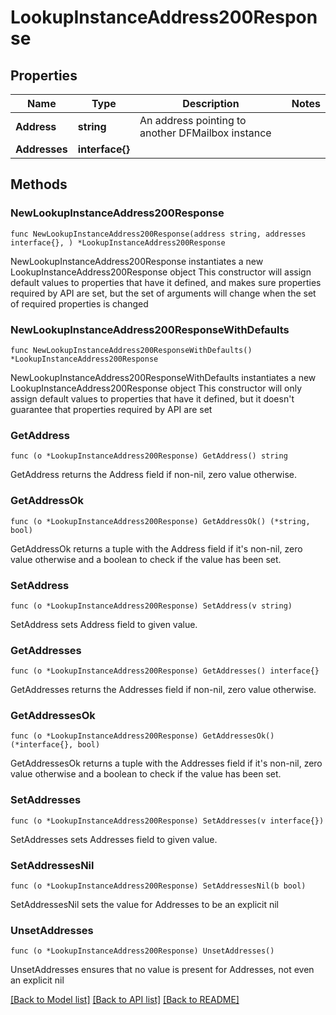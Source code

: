 # LookupInstanceAddress200Response

## Properties

Name | Type | Description | Notes
------------ | ------------- | ------------- | -------------
**Address** | **string** | An address pointing to another DFMailbox instance | 
**Addresses** | **interface{}** |  | 

## Methods

### NewLookupInstanceAddress200Response

`func NewLookupInstanceAddress200Response(address string, addresses interface{}, ) *LookupInstanceAddress200Response`

NewLookupInstanceAddress200Response instantiates a new LookupInstanceAddress200Response object
This constructor will assign default values to properties that have it defined,
and makes sure properties required by API are set, but the set of arguments
will change when the set of required properties is changed

### NewLookupInstanceAddress200ResponseWithDefaults

`func NewLookupInstanceAddress200ResponseWithDefaults() *LookupInstanceAddress200Response`

NewLookupInstanceAddress200ResponseWithDefaults instantiates a new LookupInstanceAddress200Response object
This constructor will only assign default values to properties that have it defined,
but it doesn't guarantee that properties required by API are set

### GetAddress

`func (o *LookupInstanceAddress200Response) GetAddress() string`

GetAddress returns the Address field if non-nil, zero value otherwise.

### GetAddressOk

`func (o *LookupInstanceAddress200Response) GetAddressOk() (*string, bool)`

GetAddressOk returns a tuple with the Address field if it's non-nil, zero value otherwise
and a boolean to check if the value has been set.

### SetAddress

`func (o *LookupInstanceAddress200Response) SetAddress(v string)`

SetAddress sets Address field to given value.


### GetAddresses

`func (o *LookupInstanceAddress200Response) GetAddresses() interface{}`

GetAddresses returns the Addresses field if non-nil, zero value otherwise.

### GetAddressesOk

`func (o *LookupInstanceAddress200Response) GetAddressesOk() (*interface{}, bool)`

GetAddressesOk returns a tuple with the Addresses field if it's non-nil, zero value otherwise
and a boolean to check if the value has been set.

### SetAddresses

`func (o *LookupInstanceAddress200Response) SetAddresses(v interface{})`

SetAddresses sets Addresses field to given value.


### SetAddressesNil

`func (o *LookupInstanceAddress200Response) SetAddressesNil(b bool)`

 SetAddressesNil sets the value for Addresses to be an explicit nil

### UnsetAddresses
`func (o *LookupInstanceAddress200Response) UnsetAddresses()`

UnsetAddresses ensures that no value is present for Addresses, not even an explicit nil

[[Back to Model list]](../README.md#documentation-for-models) [[Back to API list]](../README.md#documentation-for-api-endpoints) [[Back to README]](../README.md)



